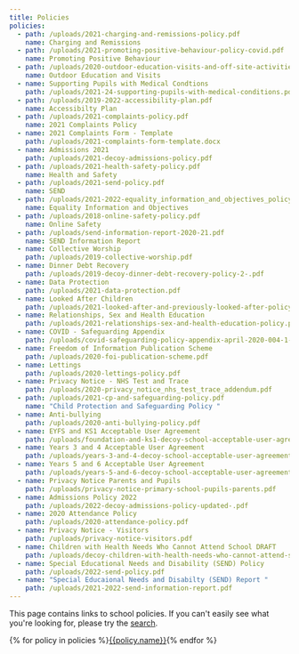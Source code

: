 ```yaml
---
title: Policies
policies:
  - path: /uploads/2021-charging-and-remissions-policy.pdf
    name: Charging and Remissions
  - path: /uploads/2021-promoting-positive-behaviour-policy-covid.pdf
    name: Promoting Positive Behaviour
  - path: /uploads/2020-outdoor-education-visits-and-off-site-activities-policy.pdf
    name: Outdoor Education and Visits
  - name: Supporting Pupils with Medical Condtions
    path: /uploads/2021-24-supporting-pupils-with-medical-conditions.pdf
  - path: /uploads/2019-2022-accessibility-plan.pdf
    name: Accessibilty Plan
  - path: /uploads/2021-complaints-policy.pdf
    name: 2021 Complaints Policy
  - name: 2021 Complaints Form - Template
    path: /uploads/2021-complaints-form-template.docx
  - name: Admissions 2021
    path: /uploads/2021-decoy-admissions-policy.pdf
  - path: /uploads/2021-health-safety-policy.pdf
    name: Health and Safety
  - path: /uploads/2021-send-policy.pdf
    name: SEND
  - path: /uploads/2021-2022-equality_information_and_objectives_policy.pdf
    name: Equality Information and Objectives
  - path: /uploads/2018-online-safety-policy.pdf
    name: Online Safety
  - path: /uploads/send-information-report-2020-21.pdf
    name: SEND Information Report
  - name: Collective Worship
    path: /uploads/2019-collective-worship.pdf
  - name: Dinner Debt Recovery
    path: /uploads/2019-decoy-dinner-debt-recovery-policy-2-.pdf
  - name: Data Protection
    path: /uploads/2021-data-protection.pdf
  - name: Looked After Children
    path: /uploads/2021-looked-after-and-previously-looked-after-policy-january.pdf
  - name: Relationships, Sex and Health Education
    path: /uploads/2021-relationships-sex-and-health-education-policy.pdf
  - name: COVID - Safeguarding Appendix
    path: /uploads/covid-safeguarding-policy-appendix-april-2020-004-1-.pdf
  - name: Freedom of Information Publication Scheme
    path: /uploads/2020-foi-publication-scheme.pdf
  - name: Lettings
    path: /uploads/2020-lettings-policy.pdf
  - name: Privacy Notice - NHS Test and Trace
    path: /uploads/2020-privacy_notice_nhs_test_trace_addendum.pdf
  - path: /uploads/2021-cp-and-safeguarding-policy.pdf
    name: "Child Protection and Safeguarding Policy "
  - name: Anti-bullying
    path: /uploads/2020-anti-bullying-policy.pdf
  - name: EYFS and KS1 Acceptable User Agreement
    path: /uploads/foundation-and-ks1-decoy-school-acceptable-user-agreement.pdf
  - name: Years 3 and 4 Acceptable User Agreement
    path: /uploads/years-3-and-4-decoy-school-acceptable-user-agreement.pdf
  - name: Years 5 and 6 Acceptable User Agreement
    path: /uploads/years-5-and-6-decoy-school-acceptable-user-agreement.pdf
  - name: Privacy Notice Parents and Pupils
    path: /uploads/privacy-notice-primary-school-pupils-parents.pdf
  - name: Admissions Policy 2022
    path: /uploads/2022-decoy-admissions-policy-updated-.pdf
  - name: 2020 Attendance Policy
    path: /uploads/2020-attendance-policy.pdf
  - name: Privacy Notice - Visitors
    path: /uploads/privacy-notice-visitors.pdf
  - name: Children with Health Needs Who Cannot Attend School DRAFT
    path: /uploads/decoy-children-with-health-needs-who-cannot-attend-school-policy-draft.pdf
  - name: Special Educational Needs and Disability (SEND) Policy
    path: /uploads/2022-send-policy.pdf
  - name: "Special Educaional Needs and Disabilty (SEND) Report "
    path: /uploads/2021-2022-send-information-report.pdf
---
```

This page contains links to school policies. If you can't easily see what you're looking for, please try the <a href="/search" class="open-search">search</a>.

<div class="content-grid">
  {% for policy in policies %}<a href="{{policy.path}}">{{policy.name}}</a>{% endfor %}
</div>